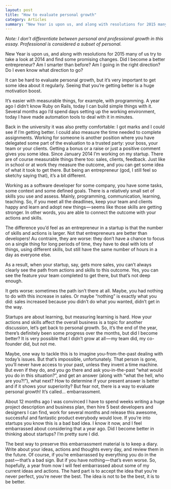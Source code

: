 ```yaml
---
layout: post
title: "How to evaluate personal growth"
category: Articles
summary: "New Year is upon us, and along with resolutions for 2015 many of us try to take a look at 2014 and find some promising changes. Did I become a better entrepreneur? Am I smarter than before? Am I going in the right direction? Do I even know what direction to go?"
---
```

*Note: I don’t differentiate between personal and professional growth in this essay. Professional is considered a subset of personal.*

New Year is upon us, and along with resolutions for 2015 many of us try to take a look at 2014 and find some promising changes. Did I become a better entrepreneur? Am I smarter than before? Am I going in the right direction? Do I even know what direction to go?

It can be hard to evaluate personal growth, but it’s very important to get some idea about it regularly. Seeing that you’re getting better is a huge motivation boost.

It’s easier with measurable things, for example, with programming. A year ago I didn’t know Ruby on Rails, today I can build simple things with it. Several months ago I’d spend days setting up the working environment, today I have made automation tools to deal with it in minutes.

Back in the university it was also pretty comfortable: I got marks and I could see if I’m getting better. I could also measure the time needed to complete assignments. Working for someone is another position where you have delegated some part of the evaluation to a trusted party: your boss, your team or your clients. Getting a bonus or a raise or just a positive comment gives you some idea.
Since January 2014 I’m working on my startup. There are of course measurable things there too: sales, clients, feedback. Just like in school or at work they measure the outcome, and you can get some idea of what it took to get there. But being an entrepreneur (god, I still feel so sketchy saying that), it’s a bit different.

Working as a software developer for some company, you have some tasks, some context and some defined goals. There is a relatively small set of skills you use and assess. Mainly, programming, communication, learning, teaching. So, if you meet all the deadlines, keep your team and clients happy and learn and adopt new things — seems like those skills are getting stronger. In other words, you are able to connect the outcome with your actions and skills.

The difference you’d feel as an entrepreneur in a startup is that the number of skills and actions is larger. Not that entrepreneurs are better than developers! Au contraire, they are worse: they don’t have a chance to focus on a single thing for long periods of time, they have to deal with lots of things, using different skills, but still have the same number of hours in a day as everyone else.

As a result, when your startup, say, gets more sales, you can’t always clearly see the path from actions and skills to this outcome. Yes, you can see the feature your team completed to get there, but that’s not deep enough.

It gets worse: sometimes the path isn’t there at all. Maybe, you had nothing to do with this increase in sales. Or maybe “nothing” is exactly what you did: sales increased because you didn’t do what you wanted, didn’t get in the way.

Startups are about learning, but measuring learning is hard.
How your actions and skills affect the overall business is a topic for another discussion, let’s get back to personal growth. So, it’s the end of the year, there’s definitely been some progress over the months, but did I become better? It is very possible that I didn’t grow at all — my team did, my co-founder did, but not me.

Maybe, one way to tackle this is to imagine you-from-the-past dealing with today’s issues. But that’s impossible, unfortunately. That person is gone, you’ll never have access to your past, unless they invent a time machine. But even if they do, and you go there and ask you-in-the-past “what would you do in this situation?”, and get an answer (along with “what the hell, who are you?!”), what next? How to determine if your present answer is better and if it shows your superiority?
But fear not, there is a way to evaluate personal growth! It’s called…
embarrassment.

About 12 months ago I was convinced I have to spend weeks writing a huge project description and business plan, then hire 5 best developers and designers I can find, work for several months and release this awesome, successful and fantastic product everybody would love. If you’re into startups you know this is a bad bad idea. I know it now, and I feel embarrassed about considering that a year ago. Did I become better in thinking about startups? I’m pretty sure I did.

The best way to preserve this embarrassment material is to keep a diary. Write about your ideas, actions and thoughts every day, and review them in the future. Of course, if you’re embarrassed by everything you do in the past — that’s a bad sign. But if you have nothing — that’s even worse.
So, hopefully, a year from now I will feel embarrassed about some of my current ideas and actions. The hard part is to accept the idea that you’re never perfect, you’re never the best. The idea is not to be the best, it is to be better.

